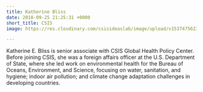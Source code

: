 ```yaml
---
title: Katherine Bliss
date: 2018-09-25 21:25:31 +0000
short_title: CSIS
image: https://res.cloudinary.com/csisideaslab/image/upload/v1537475623/health-commission/Anon.jpg

---
```

Katherine E. Bliss is senior associate with CSIS Global Health Policy Center. Before joining CSIS, she was a foreign affairs officer at the U.S. Department of State, where she led work on environmental health for the Bureau of Oceans, Environment, and Science, focusing on water, sanitation, and hygiene; indoor air pollution; and climate change adaptation challenges in developing countries.